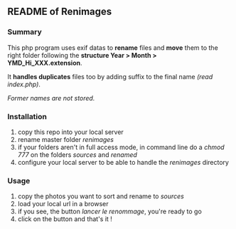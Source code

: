 ## README of Renimages

### Summary

This php program uses exif datas to **rename** files and **move** them to the right folder following the **structure Year > Month > YMD\_Hi\_XXX.extension**.

It **handles duplicates** files too by adding suffix to the final name *(read index.php)*.

*Former names are not stored.*


### Installation

1. copy this repo into your local server
2. rename master folder *renimages*
3. if your folders aren't in full access mode, in command line do a *chmod 777* on the folders *sources* and *renamed*
4. configure your local server to be able to handle the *renimages* directory


### Usage

1. copy the photos you want to sort and rename to *sources*
2. load your local url in a browser
3. if you see, the button *lancer le renommage*, you're ready to go
4. click on the button and that's it !
